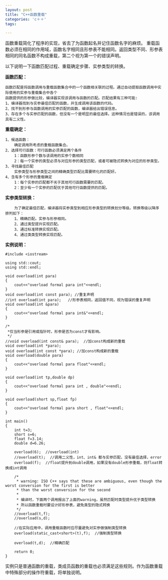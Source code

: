 ```yaml
---
layout: post
title: "C++函数重载"
categories: 'c＋＋'
tags:

---
```



函数重载简化了程序的实现，省去了为函数起名并记住函数名字的麻烦。
重载函数必须在相同的作用域，函数名字相同且形参表不能相同。返回类型不同、形参表相同的同名函数不构成重载，第二个视为第一个的错误声明。

以下说明一下函数匹配过程、重载确定步骤、实参类型的转换。

**函数匹配：**

	函数匹配是将函数调用与重载函数集合中的一个函数相关联的过程。通过自动提取函数调用中实际使用的实参与重载集合中各个
	函数提供的形参做比较，编译器实现该调用与函数的匹配。匹配结果有三种可能:
	1、编译器找到与实参最佳匹配的函数，并生成调用该函数的代码。
	2、找不到形参与函数调用的实参匹配的函数，编译器给出错误信息。
	3、存在多个与实参匹配的函数，但没有一个是明显的最佳选择。这种情况也是错误的，该调用具有二义性。

		
**重载确定：**

	1、候选函数：
		确定调用所考虑的重载函数集合。
	2、选择可行函数：可行函数必须满足两个条件
		1：函数形参个数与该调用的实参个数相同
		2：每一个实参的类型必须与对应形参的类型匹配，或者可被隐式转换为对应的形参类型。
	3、寻找最佳匹配
		实参类型与形参类型之间的精确类型匹配比需要转化的匹配好。
	4、含有多个形参的重载确定
		1：每个实参的匹配都不劣于其他可行函数需要的匹配。
		2：至少有一个实参的匹配优于其他可行函数提供的匹配。
				 

**实参类型转换：**

		为了确定最佳匹配，编译器将实参类型到相应形参类型的转换划分等级。转换等级以降序排列如下：
		1、精确匹配。实参与形参相同。
		2、通过类型提升实现匹配。
		3、通过标准转换实现匹配。
		4、通过类类型转换实现匹配。


**实例说明：**

<pr>

	#include <iostream>

	using std::cout;
	using std::endl;

	void overload(int para)
	{
		cout<<"overload formal para int"<<endl;
	}
	void overload(int const para); //重复声明
	//int overload(int para);   //形参表相同，返回值不同，视为错误的重复声明
	void overload(int &para)  
	{
		cout<<"overload formal para int&"<<endl;
	}

	/*
	 *仅当形参是引用或指针时，形参是否为const才有影响。
	 */
	//void overload(int const& para);  //加const构成新的重载
	void overload(int *para);
	void overload(int const *para); //加const构成新的重载
	void overload(double para)
	{
		cout<<"overload formal para float"<<endl;
	}

	void overload(int tp,double dp)
	{
		cout<<"overload formal para int , double"<<endl;
	}

	void overload(short sp,float fp)
	{
		cout<<"overload formal para short , float"<<endl;
	}

	int main()
	{
		int t=3;
		short s=6;
		float f=3.14;
		double d=6.26;

		overload(6);  //overload(int)
		//overload(t);  //调用二义性，int、int& 都与实参匹配，没有最佳选择，error
		overload(f);  //float提升到double调用，如果没有double形参重载，则float转换成int调用

		/*
		 * warning: ISO C++ says that these are ambiguous, even though the worst conversion for the first is better 
		 * than the worst conversion for the second
		 *
		 * 编译时，下面两个调用报出了上面的warning，虽然匹配时类型提升优于类型转换
		 * 所以函数重载时要设计好形参表，避免类型的隐式转换
		 */
		//overload(t,f);
		//overload(s,d);

		//在实际应用中，调用重载函数时应尽量避免对实参做强制类型转换	
		overload(static_cast<short>(t),f);  //强制类型转换

		overload(t,d);  //精确匹配

		return 0;
	}

</pr>

实例只是普通函数的重载，类成员函数的重载也必须满足这些规则。作为函数重载中特殊部分的操作符重载，将单独说明。	
